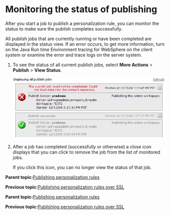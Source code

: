 # Monitoring the status of publishing 

After you start a job to publish a personalization rule, you can monitor the status to make sure the publish completes successfully.

All publish jobs that are currently running or have been completed are displayed in the status view. If an error occurs, to get more information, turn on the Java Run time Environment tracing for WebSphere on the client system or examine the error and trace logs on the server system.

1.  To see the status of all current publish jobs, select **More Actions** \> **Publish** \> **View Status**.

    ![screenshot of status window](../images/pzn_screen_status.jpg "Publish status window")

2.  After a job has completed \(successfully or otherwise\) a close icon displays that you can click to remove the job from the list of monitored jobs.

    If you click this icon, you can no longer view the status of that job.


**Parent topic:**[Publishing personalization rules ](../pzn/pzn_depub.md)

**Previous topic:**[Publishing personalization rules over SSL](../pzn/pzn_publish_secure.md)

**Parent topic:**[Publishing personalization rules ](../pzn/pzn_depub.md)

**Previous topic:**[Publishing personalization rules over SSL](../pzn/pzn_publish_secure.md)


